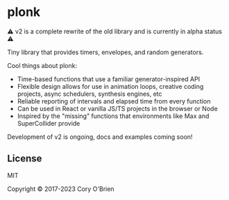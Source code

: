 # plonk

:warning: v2 is a complete rewrite of the old library and is currently in alpha status :warning:

Tiny library that provides timers, envelopes, and random generators. 

Cool things about plonk:

* Time-based functions that use a familiar generator-inspired API
* Flexible design allows for use in animation loops, creative coding projects, async schedulers, synthesis engines, etc
* Reliable reporting of intervals and elapsed time from every function
* Can be used in React or vanilla JS/TS projects in the browser or Node
* Inspired by the "missing" functions that environments like Max and SuperCollider provide

Development of v2 is ongoing, docs and examples coming soon!

## License

MIT

Copyright © 2017-2023 Cory O'Brien
